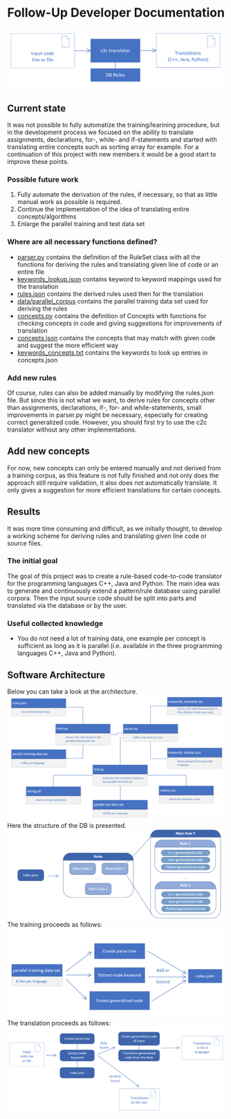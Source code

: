 # Follow-Up Developer Documentation

![overview](./images/overview.png)

## Current state
It was not possible to fully automatize the training/learining procedure, but in the development process we focused on the ability to translate assignments, declarations, for-, while- and if-statements and started with translating entire concepts such as sorting array for example. For a continuation of this project with new members it would be a good start to improve these points.

### Possible future work
1. Fully automate the derivation of the rules, if necessary, so that as little manual work as possible is required.
2. Continue the implementation of the idea of translating entire concepts/algorithms
3. Enlarge the parallel training and test data set

### Where are all necessary functions defined?
* [parser.py](c2c-translator/parser.py) contains the definition of the RuleSet class with all the functions for deriving the rules and translating given line of code or an entire file
* [keywords_lookup.json](c2c-translator/keywords_lookup.json) contains keyword to keyword mappings used for the translation
* [rules.json](c2c-translator/rules.json) contains the derived rules used then for the translation
* [data/parallel_corpus](c2c-translator/data/parallel_corpus) contains the parallel training data set used for deriving the rules
* [concepts.py](c2c-translator/concepts.py) contains the definition of Concepts with functions for checking concepts in code and giving suggestions for improvements of translation
* [concepts.json](c2c-translator/concepts.json) contains the concepts that may match with given code and suggest the more efficient way
* [keywords_concepts.txt](c2c-translator/keywords_concepts.txt) contains the keywords to look up entries in concepts.json

### Add new rules
Of course, rules can also be added manually by modifying the rules.json file. But since this is not what we want, to derive rules for concepts other than assignments, declarations, if-, for- and while-statements, small improvements in parser.py might be necessary, especially for creating correct generalized code. However, you should first try to use the c2c translator without any other implementations.

## Add new concepts
For now, new concepts can only be entered manually and not derived from a training corpus, as this feature is not fully finished and not only does the approach still require validation, it also does not automatically translate. It only gives a suggestion for more efficient translations for certain concepts.

## Results
It was more time consuming and difficult, as we initially thought, to develop a working scheme for deriving rules and translating given line code or source files.

### The initial goal
The goal of this project was to create a rule-based code-to-code translator for the programming languages C++, Java and Python. The main idea was to generate and continuously extend a pattern/rule database using parallel corpora. Then the input source code should be split into parts and translated via the database or by the user.

### Useful collected knowledge
* You do not need a lot of training data, one example per concept is sufficient as long as it is parallel (i.e. available in the three programming languages C++, Java and Python).

## Software Architecture
Below you can take a look at the architecture. 
![architecture](./images/architecture.png)
Here the structure of the DB is presented.
![rules](./images/rules.png)
The training proceeds as follows:
![training](./images/training.png)
The translation proceeds as follows:
![translating](./images/translating.png)
